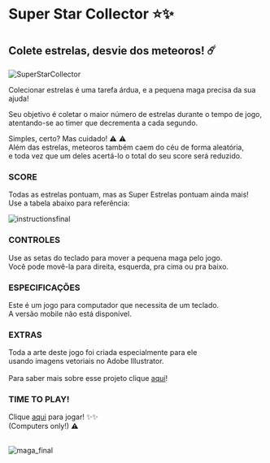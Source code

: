 # Super Star Collector :star::sparkles:

## Colete estrelas, desvie dos meteoros! :comet:

![SuperStarCollector](https://user-images.githubusercontent.com/96324159/155626264-58ae7021-553f-4ca2-a8d2-99716da6c5e5.png)


Colecionar estrelas é uma tarefa árdua, e a pequena maga precisa da sua ajuda!

Seu objetivo é coletar o maior número de estrelas durante o tempo de jogo,<br>
atentando-se ao timer que decrementa a cada segundo.

Simples, certo? Mas cuidado! :warning: :warning: <br>
Além das estrelas, meteoros também caem do céu de forma aleatória, <br> 
e toda vez que um deles acertá-lo o total do seu score será reduzido.

### SCORE

Todas as estrelas pontuam, mas as Super Estrelas pontuam ainda mais!<br>
Use a tabela abaixo para referência:


![instructionsfinal](https://user-images.githubusercontent.com/96324159/155624489-26e53f86-319b-40b3-9398-8a7e8ae1a6be.png)

### CONTROLES

Use as setas do teclado para mover a pequena maga pelo jogo.<br>
Você pode movê-la para direita, esquerda, pra cima ou pra baixo.<br>

### ESPECIFICAÇÕES 

Este é um jogo para computador que necessita de um teclado.<br>
A versão mobile não está disponível.<br>

### EXTRAS
  
 Toda a arte deste jogo foi criada especialmente para ele <br>
 usando imagens vetoriais no Adobe Illustrator.<br><br>
 Para saber mais sobre esse projeto clique [aqui](https://docs.google.com/presentation/d/1Qyw6Ahxk7EAXCOUR87cV1nJFycU-nX1D4hPRwAtGo4w/edit?usp=sharing)!<br>
 
### TIME TO PLAY!
  
Clique [aqui](https://natriuge.github.io/star-collector/) para jogar! :sparkles::sparkles: <br> 
(Computers only!) :warning: <br> <br>
  

 
![maga_final](https://user-images.githubusercontent.com/96324159/155629135-bd5291d1-50c6-4f7a-a960-a1c079005dba.png)

 

  
  

  












